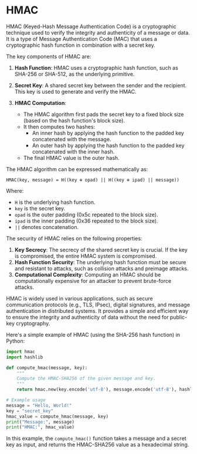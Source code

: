 # HMAC

HMAC (Keyed-Hash Message Authentication Code) is a cryptographic technique used to verify the integrity and authenticity of a message or data. It is a type of Message Authentication Code (MAC) that uses a cryptographic hash function in combination with a secret key.

The key components of HMAC are:

1. **Hash Function**: HMAC uses a cryptographic hash function, such as SHA-256 or SHA-512, as the underlying primitive.

2. **Secret Key**: A shared secret key between the sender and the recipient. This key is used to generate and verify the HMAC.

3. **HMAC Computation**:
   - The HMAC algorithm first pads the secret key to a fixed block size (based on the hash function's block size).
   - It then computes two hashes:
     - An inner hash by applying the hash function to the padded key concatenated with the message.
     - An outer hash by applying the hash function to the padded key concatenated with the inner hash.
   - The final HMAC value is the outer hash.

The HMAC algorithm can be expressed mathematically as:

```
HMAC(key, message) = H((key ⊕ opad) || H((key ⊕ ipad) || message))
```

Where:

- `H` is the underlying hash function.
- `key` is the secret key.
- `opad` is the outer padding (0x5c repeated to the block size).
- `ipad` is the inner padding (0x36 repeated to the block size).
- `||` denotes concatenation.

The security of HMAC relies on the following properties:

1. **Key Secrecy**: The secrecy of the shared secret key is crucial. If the key is compromised, the entire HMAC system is compromised.
2. **Hash Function Security**: The underlying hash function must be secure and resistant to attacks, such as collision attacks and preimage attacks.
3. **Computational Complexity**: Computing an HMAC should be computationally expensive for an attacker to prevent brute-force attacks.

HMAC is widely used in various applications, such as secure communication protocols (e.g., TLS, IPsec), digital signatures, and message authentication in distributed systems. It provides a simple and efficient way to ensure the integrity and authenticity of data without the need for public-key cryptography.

Here's a simple example of HMAC (using the SHA-256 hash function) in Python:

```python
import hmac
import hashlib

def compute_hmac(message, key):
    """
    Compute the HMAC-SHA256 of the given message and key.
    """
    return hmac.new(key.encode('utf-8'), message.encode('utf-8'), hashlib.sha256).hexdigest()

# Example usage
message = "Hello, World!"
key = "secret_key"
hmac_value = compute_hmac(message, key)
print("Message:", message)
print("HMAC:", hmac_value)
```

In this example, the `compute_hmac()` function takes a message and a secret key as input, and returns the HMAC-SHA256 value as a hexadecimal string.
